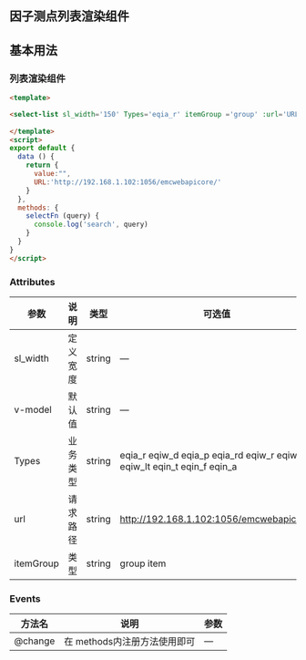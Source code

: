 ## 因子测点列表渲染组件



## 基本用法

### 列表渲染组件

<template>

<select-list sl_width='150' Types='eqia_r' itemGroup ='group' :url='URL' v-model='value'  placeholder='请选择'  @change='selectFn'></select-list>
  
</template>
<script>
export default {
  data () {
    return {
      value:"",
      URL:'http://192.168.1.102:1056/emcwebapicore/'
    }
  },
  methods: {
    selectFn (query) {
      console.log('search', query)
    }
  }
}
</script>

```html
<template>

<select-list sl_width='150' Types='eqia_r' itemGroup ='group' :url='URL' v-model='value' placeholder='请选择'  @change='selectFn'></select-list>
  
</template>
<script>
export default {
  data () {
    return {
      value:"",
      URL:'http://192.168.1.102:1056/emcwebapicore/'
    }
  },
  methods: {
    selectFn (query) {
      console.log('search', query)
    }
  }
}
</script>

```



### Attributes

| 参数      | 说明    | 类型      | 可选值       | 默认值   |
|---------- |-------- |---------- |-------------  |-------- |
| sl_width  |  定义宽度    | string  | — | false |
| v-model  | 默认值  |  string  | — | — |
| Types  | 业务类型    | string  | eqia_r eqiw_d eqia_p eqia_rd eqiw_r eqiw_l eqiw_lt eqin_t eqin_f eqin_a | eqia_r |
| url  | 请求路径   | string  | http://192.168.1.102:1056/emcwebapicore/ | — |
| itemGroup  | 类型   | string  | group item | — |


### Events 
| 方法名      | 说明    |      参数 |   
|---------- |-------- |---------- |
| @change  |  在 methods内注册方法使用即可  |  — | 

